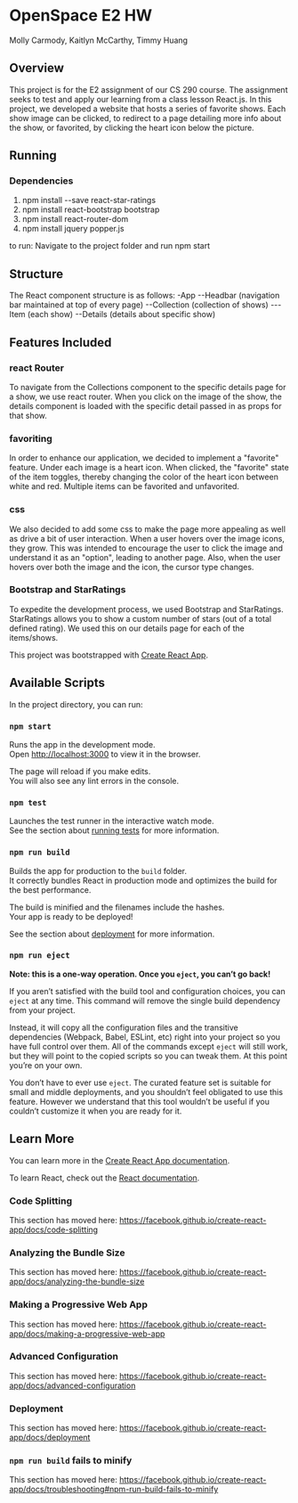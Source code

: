 # OpenSpace E2 HW
Molly Carmody, Kaitlyn McCarthy, Timmy Huang

## Overview
This project is for the E2 assignment of our CS 290 course. The assignment seeks to test and apply our learning from a class lesson React.js. In this project, we developed a website that hosts a series of favorite shows. Each show image can be clicked, to redirect to a page detailing more info about the show, or favorited, by clicking the heart icon below the picture.
## Running
### Dependencies
1. npm install --save react-star-ratings
2. npm install react-bootstrap bootstrap
3. npm install react-router-dom
4. npm install jquery popper.js

to run: Navigate to the project folder and run npm start


## Structure
The React component structure is as follows:
-App
--Headbar (navigation bar maintained at top of every page)
--Collection (collection of shows)
---Item (each show)
--Details (details about specific show)


## Features Included
### react Router
To navigate from the Collections component to the specific details page for a show, we use react router. When you click on the image of the show, the details component is loaded with the specific detail passed in as props for that show.

### favoriting
In order to enhance our application, we decided to implement a "favorite" feature. Under each image is a heart icon. When clicked, the "favorite" state of the item toggles, thereby changing the color of the heart icon between white and red. Multiple items can be favorited and unfavorited.

### css
We also decided to add some css to make the page more appealing as well as drive a bit of user interaction. When a user hovers over the image icons, they grow. This was intended to encourage the user to click the image and understand it as an "option", leading to another page. Also, when the user hovers over both the image and the icon, the cursor type changes.

### Bootstrap and StarRatings
To expedite the development process, we used Bootstrap and StarRatings. StarRatings allows you to show a custom number of stars (out of a total defined rating). We used this on our details page for each of the items/shows.  








This project was bootstrapped with [Create React App](https://github.com/facebook/create-react-app).

## Available Scripts

In the project directory, you can run:

### `npm start`

Runs the app in the development mode.<br>
Open [http://localhost:3000](http://localhost:3000) to view it in the browser.

The page will reload if you make edits.<br>
You will also see any lint errors in the console.

### `npm test`

Launches the test runner in the interactive watch mode.<br>
See the section about [running tests](https://facebook.github.io/create-react-app/docs/running-tests) for more information.

### `npm run build`

Builds the app for production to the `build` folder.<br>
It correctly bundles React in production mode and optimizes the build for the best performance.

The build is minified and the filenames include the hashes.<br>
Your app is ready to be deployed!

See the section about [deployment](https://facebook.github.io/create-react-app/docs/deployment) for more information.

### `npm run eject`

**Note: this is a one-way operation. Once you `eject`, you can’t go back!**

If you aren’t satisfied with the build tool and configuration choices, you can `eject` at any time. This command will remove the single build dependency from your project.

Instead, it will copy all the configuration files and the transitive dependencies (Webpack, Babel, ESLint, etc) right into your project so you have full control over them. All of the commands except `eject` will still work, but they will point to the copied scripts so you can tweak them. At this point you’re on your own.

You don’t have to ever use `eject`. The curated feature set is suitable for small and middle deployments, and you shouldn’t feel obligated to use this feature. However we understand that this tool wouldn’t be useful if you couldn’t customize it when you are ready for it.

## Learn More

You can learn more in the [Create React App documentation](https://facebook.github.io/create-react-app/docs/getting-started).

To learn React, check out the [React documentation](https://reactjs.org/).

### Code Splitting

This section has moved here: https://facebook.github.io/create-react-app/docs/code-splitting

### Analyzing the Bundle Size

This section has moved here: https://facebook.github.io/create-react-app/docs/analyzing-the-bundle-size

### Making a Progressive Web App

This section has moved here: https://facebook.github.io/create-react-app/docs/making-a-progressive-web-app

### Advanced Configuration

This section has moved here: https://facebook.github.io/create-react-app/docs/advanced-configuration

### Deployment

This section has moved here: https://facebook.github.io/create-react-app/docs/deployment

### `npm run build` fails to minify

This section has moved here: https://facebook.github.io/create-react-app/docs/troubleshooting#npm-run-build-fails-to-minify
